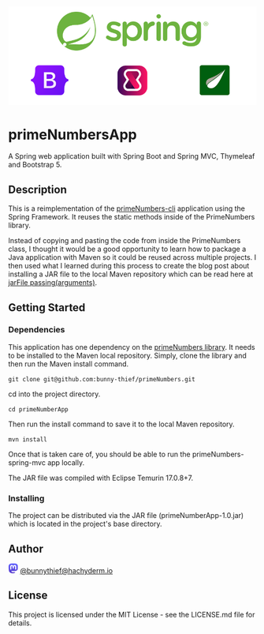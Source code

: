 ![](primenumbers-mvc.png)

# primeNumbersApp

A Spring web application built with Spring Boot and Spring MVC, Thymeleaf and Bootstrap 5.

## Description

This is a reimplementation of the [primeNumbers-cli](https://github.com/bunny-thief/primeNumbers-cli) application using the Spring Framework. It reuses the static methods inside of the PrimeNumbers library.

Instead of copying and pasting the code from inside the PrimeNumbers class, I thought it would be a good opportunity to learn how to package a Java application with Maven so it could be reused across multiple projects.  I then used what I learned during this process to create the blog post about installing a JAR file to the local Maven repository which can be read here at [jarFile passing(arguments)](https://www.passingarguments.dev/posts/java-jar-file/).

## Getting Started

### Dependencies

This application has one dependency on the [primeNumbers library](https://github.com/bunny-thief/primeNumbers). It needs to be installed to the Maven local repository. Simply, clone the library and then run the Maven install command.

```
git clone git@github.com:bunny-thief/primeNumbers.git
```

cd into the project directory.

```
cd primeNumberApp
```

Then run the install command to save it to the local Maven repository.

```
mvn install
```

Once that is taken care of, you should be able to run the primeNumbers-spring-mvc app locally.

The JAR file was compiled with Eclipse Temurin 17.0.8+7.

### Installing

The project can be distributed via the JAR file (primeNumberApp-1.0.jar) which is located in the project's base directory.

## Author

![](Mastodon_logo.png) [@bunnythief@hachyderm.io](https://hachyderm.io/@bunnythief)

## License

This project is licensed under the MIT License - see the LICENSE.md file for details.
